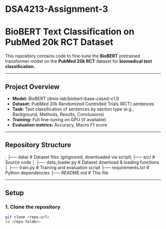 # DSA4213-Assignment-3

# BioBERT Text Classification on PubMed 20k RCT Dataset

This repository contains code to fine-tune the **BioBERT** pretrained transformer model on the **PubMed 20k RCT** dataset for **biomedical text classification**.

---

## Project Overview

- **Model:** BioBERT (dmis-lab/biobert-base-cased-v1.1)
- **Dataset:** PubMed 20k Randomized Controlled Trials (RCT) sentences
- **Task:** Text classification of sentences by section type (e.g., Background, Methods, Results, Conclusions)
- **Training:** Full fine-tuning on GPU (if available)
- **Evaluation metrics:** Accuracy, Macro F1 score

---

## Repository Structure
.
├── data/                   # Dataset files (gitignored, downloaded via script)
├── src/                    # Source code
│   ├── data_loader.py      # Dataset download & loading functions
│   ├── train.py            # Training and evaluation script
├── requirements.txt        # Python dependencies
├── README.md               # This file


---

## Setup

### 1. Clone the repository

```bash
git clone <repo-url>
cd <repo-folder>
